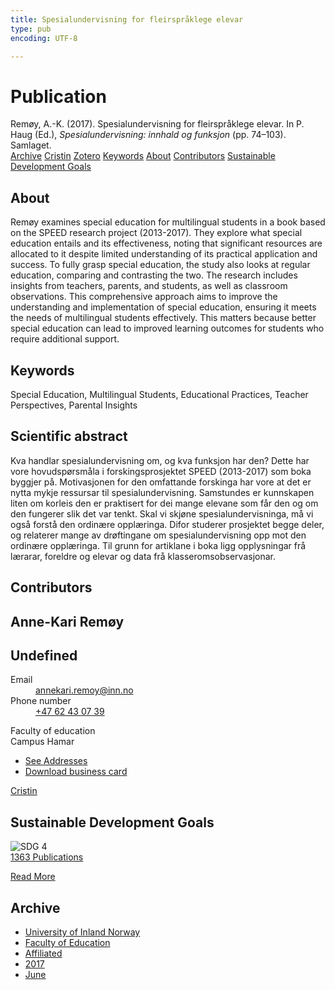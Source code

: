 ```yaml
---
title: Spesialundervisning for fleirspråklege elevar
type: pub
encoding: UTF-8

---
```

<h1>Publication</h1>
<article id="csl-bib-container-7L2ITYV4" class="csl-bib-container">
  <div class="csl-bib-body"> <div class="csl-entry">Remøy, A.-K. (2017). Spesialundervisning for fleirspråklege elevar. In P. Haug (Ed.), <i>Spesialundervisning: innhald og funksjon</i> (pp. 74–103). Samlaget.</div> </div>
  <div class="csl-bib-buttons">
    <a href="#taxonomy-article-7L2ITYV4" alt="archive" class="csl-bib-button">Archive</a>
    <a href="https://app.cristin.no/results/show.jsf?id=1477528" alt="Cristin" class="csl-bib-button">Cristin</a>
    <a href="http://zotero.org/groups/5881554/items/7L2ITYV4" alt="Zotero" class="csl-bib-button">Zotero</a>
    <a href="#keywords-article-7L2ITYV4" alt="keywords" class="csl-bib-button">Keywords</a>
    <a href="#about-article-7L2ITYV4" alt="about_pub" class="csl-bib-button">About</a>
    <a href="#contributors-article-7L2ITYV4" alt="contributors" class="csl-bib-button">Contributors</a>
    <a href="#sdg-article-7L2ITYV4" alt="sdg" class="csl-bib-button">Sustainable Development Goals</a>
  </div>
  <div id="csl-bib-meta-container-7L2ITYV4"></div>
</article>
<div id="csl-bib-meta-7L2ITYV4" class="csl-bib-meta">
  <article id="about-article-7L2ITYV4" class="about_pub-article">
    <h1>About</h1>
    Remøy examines special education for multilingual students in a book based on the SPEED research project (2013-2017). They explore what special education entails and its effectiveness, noting that significant resources are allocated to it despite limited understanding of its practical application and success. To fully grasp special education, the study also looks at regular education, comparing and contrasting the two. The research includes insights from teachers, parents, and students, as well as classroom observations. This comprehensive approach aims to improve the understanding and implementation of special education, ensuring it meets the needs of multilingual students effectively. This matters because better special education can lead to improved learning outcomes for students who require additional support.
  </article>
  <article id="keywords-article-7L2ITYV4" class="keywords-article">
    <h1>Keywords</h1>
    Special Education, Multilingual Students, Educational Practices, Teacher Perspectives, Parental Insights
  </article>
  <article id="abstract-article-7L2ITYV4" class="abstract-article">
    <h1>Scientific abstract</h1>
    Kva handlar spesialundervisning om, og kva funksjon har den? Dette har vore hovudspørsmåla i forskingsprosjektet SPEED (2013-2017) som boka byggjer på. Motivasjonen for den omfattande forskinga har vore at det er nytta mykje ressursar til spesialundervisning. Samstundes er kunnskapen liten om korleis den er praktisert for dei mange elevane som får den og om den fungerer slik det var tenkt. Skal vi skjøne spesialundervisninga, må vi også forstå den ordinære opplæringa. Difor studerer prosjektet begge deler, og relaterer mange av drøftingane om spesialundervisning opp mot den ordinære opplæringa. Til grunn for artiklane i boka ligg opplysningar frå lærarar, foreldre og elevar og data frå klasseromsobservasjonar.
  </article>
  <article id="contributors-article-7L2ITYV4" class="contributors-article">
    <h1>Contributors</h1>
    <div class="personas"> <div class="vrtx-hinn-person-card"> <div class="photo"> <i class="lar la-user-circle missing-person"></i> </div> <div class="info"> <hgroup><h1>Anne-Kari Remøy</h1> <h2>Undefined</h2> </hgroup><dl> <dt>Email</dt> <dd> <a href="mailto:annekari.remoy@inn.no">annekari.remoy@inn.no</a> </dd> <dt>Phone number</dt> <dd><a href="tel:+4762430739"> +47 62 43 07 39 </a></dd> </dl> <p> Faculty of education<br> Campus Hamar </p> <ul class="vrtx-hinn-links"> <li><a href="https://www.inn.no/english/find-an-employee/annekari-remoy.html#vrtx-hinn-addresses">See Addresses</a></li> <li><a href="https://www.inn.no/english/find-an-employee/annekari-remoy.html?vrtx=vcf">Download business card</a></li> </ul> </div> </div> <a href="https://app.cristin.no/persons/show.jsf?id=626500" alt="Cristin URL" class="personas-cristin">Cristin</a> </div>
  </article>
  <article id="sdg-article-7L2ITYV4" class="sdg-article">
    <h1>Sustainable Development Goals</h1>
    <div class="sdg-container"><div id="sdg4" class="sdg">
        <img src="{{< params subfolder >}}images/sdg/sdg04_en.png" class="image" alt="SDG 4">
        <div class="sdg-overlay">
          <a href="{{< params subfolder >}}en/archive/?sdg=4#archive" class="sdg-publication-count"><span>1363</span> Publications</a>
          <p><a href="https://sdgs.un.org/goals/goal4" class="sdg-read-more">Read More</a></p>
        </div>
      </div></div>
  </article>
  <article id="taxonomy-article-7L2ITYV4" class="taxonomy-article">
    <h1>Archive</h1>
    <ul>
      <li><a href="{{< params subfolder >}}en/archive/?key=3DCRN523">University of Inland Norway</a></li>
      <li><a href="{{< params subfolder >}}en/archive/?key=WYNZA47F">Faculty of Education</a></li>
      <li><a href="{{< params subfolder >}}en/archive/?key=2ZAN5K7T">Affiliated</a></li>
      <li><a href="{{< params subfolder >}}en/archive/?key=6HCJH8II">2017</a></li>
      <li><a href="{{< params subfolder >}}en/archive/?key=MMCSRBTR">June</a></li>
    </ul>
  </article>
</div>
